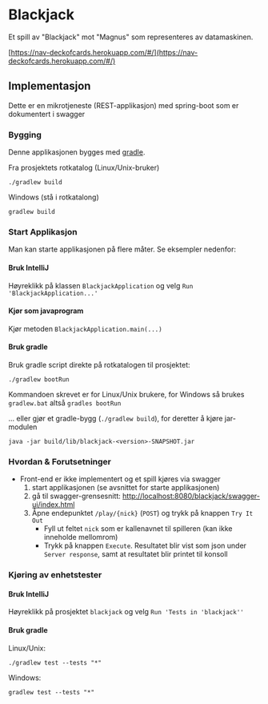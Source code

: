 # Blackjack
Et spill av "Blackjack" mot "Magnus" som representeres av datamaskinen.

[https://nav-deckofcards.herokuapp.com/#/](https://nav-deckofcards.herokuapp.com/#/)

## Implementasjon
Dette er en mikrotjeneste (REST-applikasjon) med spring-boot som er dokumentert i swagger

### Bygging
Denne applikasjonen bygges med [gradle](https://gradle.org).

Fra prosjektets rotkatalog (Linux/Unix-bruker)
```
./gradlew build
```
Windows (stå i rotkatalong)
```
gradlew build
```

### Start Applikasjon
Man kan starte applikasjonen på flere måter. Se eksempler nedenfor:

#### Bruk IntelliJ
Høyreklikk på klassen `BlackjackApplication` og velg `Run 'BlackjackApplication...'` 

#### Kjør som javaprogram
Kjør metoden `BlackjackApplication.main(...)`

#### Bruk gradle
Bruk gradle script direkte på rotkatalogen til prosjektet:
```
./gradlew bootRun
```
Kommandoen skrevet er for Linux/Unix brukere, for Windows så brukes `gradlew.bat` altså `gradles bootRun`

... eller gjør et gradle-bygg (`./gradlew build`), for deretter å kjøre jar-modulen
```
java -jar build/lib/blackjack-<version>-SNAPSHOT.jar
```

### Hvordan & Forutsetninger
* Front-end er ikke implementert og et spill kjøres via swagger
    1) start applikasjonen (se avsnittet for starte applikasjonen)
    2) gå til swagger-grensesnitt:  [http://localhost:8080/blackjack/swagger-ui/index.html](http://localhost:8080/blackjack/swagger-ui/index.html)
    3) Åpne endepunktet `/play/{nick}` (`POST`) og trykk på knappen `Try It Out`
       * Fyll ut feltet `nick` som er kallenavnet til spilleren (kan ikke inneholde mellomrom)
       * Trykk på knappen `Execute`. Resultatet blir vist som json under `Server response`, samt at resultatet blir printet til konsoll

### Kjøring av enhetstester

#### Bruk IntelliJ
Høyreklikk på prosjektet `blackjack` og velg `Run 'Tests in 'blackjack''`

#### Bruk gradle
Linux/Unix:
```
./gradlew test --tests "*"
```
Windows:
```
gradlew test --tests "*"
```
